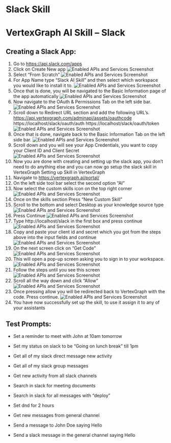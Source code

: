 ﻿# Slack Skill

# VertexGraph AI Skill – Slack

## Creating a Slack App:

1. Go to https://api.slack.com/apps
2. Click on Create New app
   ![Enabled APIs and Services Screenshot](https://raw.githubusercontent.com/vertexgraphinc/aiskills/main/DotNet/Slack/images/Create_New_App.png)
3. Select “From Scratch”
   ![Enabled APIs and Services Screenshot](https://raw.githubusercontent.com/vertexgraphinc/aiskills/main/DotNet/Slack/images/Create_an_App.png)
4. For App Name type “Slack AI Skill” and then select which workspace you would like to install it to.
   ![Enabled APIs and Services Screenshot](https://raw.githubusercontent.com/vertexgraphinc/aiskills/main/DotNet/Slack/images/Name_App_and_Choose_Workspace.png)
5. Once that is done, you will be navigated to the Basic Information page of the app automatically
   ![Enabled APIs and Services Screenshot](https://raw.githubusercontent.com/vertexgraphinc/aiskills/main/DotNet/Slack/images/Basic_Information.png)
6. Now navigate to the OAuth & Permissions Tab on the left side bar.
   ![Enabled APIs and Services Screenshot](https://raw.githubusercontent.com/vertexgraphinc/aiskills/main/DotNet/Slack/images/OAuth_and_Permissions.png)
7. Scroll down to Redirect URL section and add the following URL’s.
   https://api.vertexgraph.com/adminapi/assets/oauthcode
   https://localhost/slack/oauth/auth
   https://localhost/slack/oauth/token
   ![Enabled APIs and Services Screenshot](https://raw.githubusercontent.com/vertexgraphinc/aiskills/main/DotNet/Slack/images/Redirect_URLs.png)
8. Once that is done, navigate back to the Basic Information Tab on the left side bar.
   ![Enabled APIs and Services Screenshot](https://raw.githubusercontent.com/vertexgraphinc/aiskills/main/DotNet/Slack/images/Return_to_Basic_Information.png)
9. Scroll down and you will see your App Credentials, you want to copy your Client ID and Client Secret
   ![Enabled APIs and Services Screenshot](https://raw.githubusercontent.com/vertexgraphinc/aiskills/main/DotNet/Slack/images/App_Credentials.png)
10. Now you are done with creating and setting up the slack app, you don’t need to do anything else and you can now go setup the slack skill in VertexGraph
    Setting up Skill in VertexGraph
11. Navigate to https://vertexgraph.ai/portal/
12. On the left side tool bar select the second option “AI”
13. Now select the custom skills icon on the top right corner
    ![Enabled APIs and Services Screenshot](https://raw.githubusercontent.com/vertexgraphinc/aiskills/main/DotNet/Slack/images/AI_Assistants.png)
14. Once on the skills section Press “New Custom Skill”
15. Scroll to the bottom and select Desktop as your knowledge source type
    ![Enabled APIs and Services Screenshot](https://raw.githubusercontent.com/vertexgraphinc/aiskills/main/DotNet/Slack/images/Knowledge_Source_Type.png)
16. Press Continue
    ![Enabled APIs and Services Screenshot](https://raw.githubusercontent.com/vertexgraphinc/aiskills/main/DotNet/Slack/images/Name.png)
17. Type http://localhost/slack in the first box and press continue
    ![Enabled APIs and Services Screenshot](https://raw.githubusercontent.com/vertexgraphinc/aiskills/main/DotNet/Slack/images/skill_URL.png)
18. Copy and paste your client id and secret which you got from the steps above into the input fields and continue
    ![Enabled APIs and Services Screenshot](https://raw.githubusercontent.com/vertexgraphinc/aiskills/main/DotNet/Slack/images/Client_ID_and_Secret.png)
19. On the next screen click on “Get Code”
    ![Enabled APIs and Services Screenshot](https://raw.githubusercontent.com/vertexgraphinc/aiskills/main/DotNet/Slack/images/Authorization_Screen.png)
20. This will open a pop-up screen asking you to sign in to your workspace.
    ![Enabled APIs and Services Screenshot](https://raw.githubusercontent.com/vertexgraphinc/aiskills/main/DotNet/Slack/images/Slack_Sign_In.png)
21. Follow the steps until you see this screen
    ![Enabled APIs and Services Screenshot](https://raw.githubusercontent.com/vertexgraphinc/aiskills/main/DotNet/Slack/images/OAuth_Permissions_Popup.png)
22. Scroll all the way down and click “Allow”
    ![Enabled APIs and Services Screenshot](https://raw.githubusercontent.com/vertexgraphinc/aiskills/main/DotNet/Slack/images/Allow_Screen.png)
23. Once pressing allow you will be redirected back to VertexGraph with the code. Press continue.
    ![Enabled APIs and Services Screenshot](https://raw.githubusercontent.com/vertexgraphinc/aiskills/main/DotNet/Slack/images/Authorization_Screen_Filled_In.png)
24. You have now successfully set up the skill, to use it assign it to any of your assistants

## Test Prompts:

- Set a reminder to meet with John at 10am tomorrow

- Set my status on slack to be “Going on lunch break” till 1pm

- Get all of my slack direct message new activity

- Get all of my slack group messages

- Get new activity from all slack channels

- Search in slack for meeting documents

- Search in slack for all messages with “deploy”

- Set dnd for 2 hours

- Get new messages from general channel

- Send a message to John Doe saying Hello

- Send a slack message in the general channel saying Hello